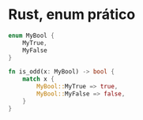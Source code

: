 # Rust, enum prático

```rust
enum MyBool {
    MyTrue,
    MyFalse
}

fn is_odd(x: MyBool) -> bool {
    match x {
        MyBool::MyTrue => true,
        MyBool::MyFalse => false,
    }
}
```
